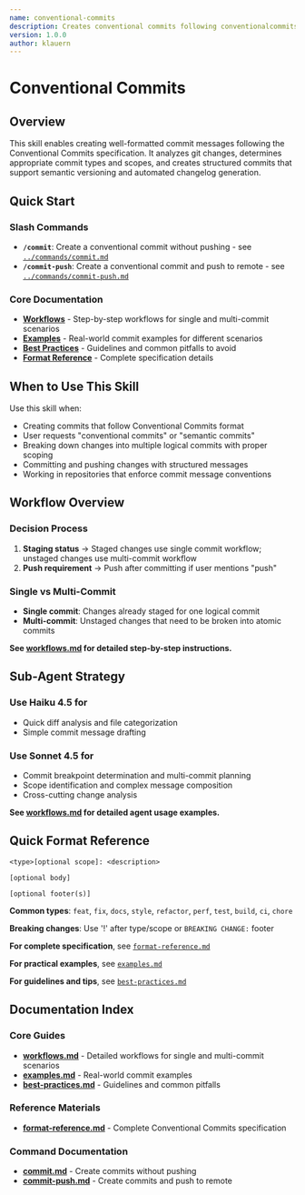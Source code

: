 ```yaml
---
name: conventional-commits
description: Creates conventional commits following conventionalcommits.org. Analyzes git changes and generates properly formatted commit messages with types (feat, fix, docs, etc.) and scopes. Supports single/multi-commit workflows and commit-and-push operations.
version: 1.0.0
author: klauern
---
```


# Conventional Commits

## Overview

This skill enables creating well-formatted commit messages following the Conventional Commits specification. It analyzes git changes, determines appropriate commit types and scopes, and creates structured commits that support semantic versioning and automated changelog generation.

## Quick Start

### Slash Commands

- **`/commit`**: Create a conventional commit without pushing - see [`../commands/commit.md`](../commands/commit.md)
- **`/commit-push`**: Create a conventional commit and push to remote - see [`../commands/commit-push.md`](../commands/commit-push.md)

### Core Documentation

- **[Workflows](workflows.md)** - Step-by-step workflows for single and multi-commit scenarios
- **[Examples](examples.md)** - Real-world commit examples for different scenarios
- **[Best Practices](best-practices.md)** - Guidelines and common pitfalls to avoid
- **[Format Reference](format-reference.md)** - Complete specification details

## When to Use This Skill

Use this skill when:

- Creating commits that follow Conventional Commits format
- User requests "conventional commits" or "semantic commits"
- Breaking down changes into multiple logical commits with proper scoping
- Committing and pushing changes with structured messages
- Working in repositories that enforce commit message conventions

## Workflow Overview

### Decision Process

1. **Staging status** → Staged changes use single commit workflow; unstaged changes use multi-commit workflow
2. **Push requirement** → Push after committing if user mentions "push"

### Single vs Multi-Commit

- **Single commit**: Changes already staged for one logical commit
- **Multi-commit**: Unstaged changes that need to be broken into atomic commits

**See [workflows.md](workflows.md) for detailed step-by-step instructions.**

## Sub-Agent Strategy

### Use Haiku 4.5 for

- Quick diff analysis and file categorization
- Simple commit message drafting

### Use Sonnet 4.5 for

- Commit breakpoint determination and multi-commit planning
- Scope identification and complex message composition
- Cross-cutting change analysis

**See [workflows.md](workflows.md) for detailed agent usage examples.**

## Quick Format Reference

```text
<type>[optional scope]: <description>

[optional body]

[optional footer(s)]
```

**Common types**: `feat`, `fix`, `docs`, `style`, `refactor`, `perf`, `test`, `build`, `ci`, `chore`

**Breaking changes**: Use '!' after type/scope or `BREAKING CHANGE:` footer

**For complete specification**, see [`format-reference.md`](format-reference.md)

**For practical examples**, see [`examples.md`](examples.md)

**For guidelines and tips**, see [`best-practices.md`](best-practices.md)

## Documentation Index

### Core Guides

- **[workflows.md](workflows.md)** - Detailed workflows for single and multi-commit scenarios
- **[examples.md](examples.md)** - Real-world commit examples
- **[best-practices.md](best-practices.md)** - Guidelines and common pitfalls

### Reference Materials

- **[format-reference.md](format-reference.md)** - Complete Conventional Commits specification

### Command Documentation

- **[commit.md](../commands/commit.md)** - Create commits without pushing
- **[commit-push.md](../commands/commit-push.md)** - Create commits and push to remote
